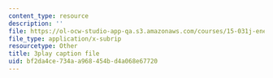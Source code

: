 ```yaml
---
content_type: resource
description: ''
file: https://ol-ocw-studio-app-qa.s3.amazonaws.com/courses/15-031j-energy-decisions-markets-and-policies-spring-2012/bf2da4ce734aa968454bd4a068e67720_WpcbBk5ckas.srt
file_type: application/x-subrip
resourcetype: Other
title: 3play caption file
uid: bf2da4ce-734a-a968-454b-d4a068e67720
---
```

